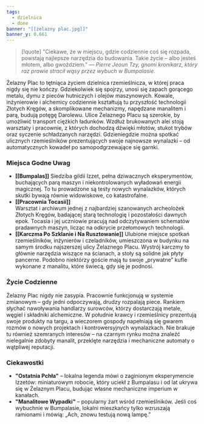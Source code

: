 ```yaml
---
tags:
  - dzielnica
  - done
banner: "[[żelazny plac.jpg]]"
banner_y: 0.661
---
```

>[!quote] "Ciekawe, że w miejscu, gdzie codziennie coś się rozpada, powstają najlepsze narzędzia do budowania. Takie życie – albo jesteś młotem, albo gwoździem."
>— _Pierre Jeoun Tzy, gnomi kronikarz, który raz prawie stracił wąsy przez wybuch w Bumpalasie._

Żelazny Plac to tętniąca życiem dzielnica rzemieślnicza, w której praca nigdy się nie kończy. Gdziekolwiek się spojrzy, unosi się zapach gorącego metalu, dymu z pieców hutniczych i olejów maszynowych. Kowale, inżynierowie i alchemicy codziennie kształtują tu przyszłość technologii Złotych Kręgów, a skomplikowane mechanizmy, napędzane manalitem i parą, budują potęgę Darolewu.
Ulice Żelaznego Placu są szerokie, by umożliwić transport ciężkich ładunków. Wzdłuż brukowanych alei stoją warsztaty i pracownie, z których dochodzą dźwięki młotów, stukot trybów oraz syczenie schładzanych narzędzi. Gdzieniegdzie można spotkać ulicznych rzemieślników prezentujących swoje najnowsze wynalazki – od automatycznych kowadeł po samopodgrzewające się garnki.
### **Miejsca Godne Uwag**

- **[[Bumpalas]]**
    Siedziba gildii Izzet, pełna dziwacznych eksperymentów, buchających parą maszyn i niekontrolowanych wyładowań energii magicznej. To tu prowadzone są testy nowych wynalazków, których skutki bywają równie widowiskowe, co katastrofalne.
- **[[Pracownia Tocasii]]**  
    Warsztat i archiwum jednej z najbardziej szanowanych archeolożek Złotych Kręgów, badającej starą technologię i pozostałości dawnych epok. Tocasia i jej uczniowie pracują nad odczytywaniem schematów pradawnych maszyn, licząc na odkrycie przełomowych technologii.
- **[[Karczma Po Szklanie i Na Rusztowanie]]**
    Ulubione miejsce spotkań rzemieślników, inżynierów i czeladników, umieszczona w budynku na samym środku najszerszej ulicy Żelaznego Placu. Wystrój karczmy to głównie narzędzia wiszące na ścianach, a stoły są solidne jak płyty pancerne. Podobno niektórzy goście mają tu swoje „prywatne” kufle wykonane z manalitu, które świecą, gdy się je podnosi.
### **Życie Codzienne**
Żelazny Plac nigdy nie zasypia. Pracownie funkcjonują w systemie zmianowym – gdy jedni odpoczywają, drudzy rozpalają piece. Rankiem słychać nawoływania handlarzy surowców, którzy dostarczają metale, węgiel i składniki alchemiczne. W południe krawcy i rzemieślnicy prezentują swoje produkty na targu, a wieczorem gospody napełniają się gwarem rozmów o nowych projektach i kontrowersyjnych wynalazkach.
Nie brakuje tu również szemranych interesów – na czarnym rynku można znaleźć nielegalnie zdobyty manalit, przeklęte narzędzia i mechaniczne automaty o wątpliwej reputacji.
### **Ciekawostki**
- **"Ostatnia Pchła"** – lokalna legenda mówi o zaginionym eksperymencie Izzetów: miniaturowym robocie, który uciekł z Bumpalasu i od lat ukrywa się w Żelaznym Placu, budując własne mechaniczne imperium w kanałach.
- **"Manalitowe Wypadki"** – popularny żart wśród rzemieślników. Jeśli coś wybuchnie w Bumpalasie, lokalni mieszkańcy tylko wzruszają ramionami i mówią: „Ach, znowu testują nową lampę.”
